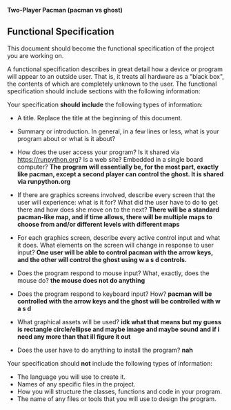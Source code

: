 **Two-Player Pacman (pacman vs ghost)**



## Functional Specification

This document should become the functional specification of the project you are working on.

A functional specification describes in great detail how a device or program will appear to an
outside user. That is, it treats all hardware as a "black box", the contents of which are completely
unknown to the user. The functional specification should include sections with the following information:

Your specification **should include** the following types of information:

* A title. Replace the title at the beginning of this document.
* Summary or introduction. In general, in a few lines or less, what is your program about or what is it about?
* How does the user access your program? Is it shared via https://runpython.org? Is a web site? Embedded in 
  a single board computer? 
  **The program will essentially be, for the most part, exactly like pacman, except a second player can control the ghost. It is shared via runpython.org**
  
* If there are graphics screens involved, describe every screen that the user will experience: what is it for? 
  What did the user have to do to get there and how does she move on to the next?
  **There will be a standard pacman-like map, and if time allows, there will be multiple maps to choose from and/or different levels with different maps**
  
* For each graphics screen, describe every active control input and what it does. What elements on the screen will
  change in response to user input?
  **One user will be able to control pacman with the arrow keys, and the other will control the ghost using w a s d controls.**
  
* Does the program respond to mouse input? What, exactly, does the mouse do?
  **the mouse does not do anything**
* Does the program respond to keyboard input? How?
  **pacman will be controlled with the arrow keys and the ghost will be controlled with w a s d**
* What graphical assets will be used?
  **idk what that means but my guess is rectangle circle/ellipse and maybe image and maybe sound and if i need any more than that ill figure it out**
* Does the user have to do anything to install the program?
  **nah**

Your specification should **not** include the following types of information:

* The language you will use to create it.
* Names of any specific files in the project.
* How you will structure the classes, functions and code in your program.
* The name of any files or tools that you will use to design the program.
